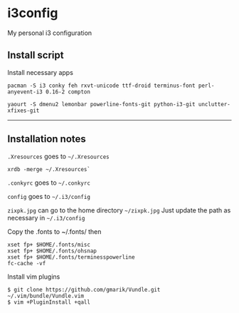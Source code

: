 # i3config
My personal i3 configuration

## Install script

Install necessary apps

```
pacman -S i3 conky feh rxvt-unicode ttf-droid terminus-font perl-anyevent-i3 0.16-2 compton
```

```
yaourt -S dmenu2 lemonbar powerline-fonts-git python-i3-git unclutter-xfixes-git
```

---


## Installation notes

`.Xresources` goes to `~/.Xresources`
```
xrdb -merge ~/.Xresources`
```

`.conkyrc` goes to `~/.conkyrc`

`config` goes to `~/.i3/config`

`zixpk.jpg` can go to the home directory `~/zixpk.jpg`
Just update the path as necessary in `~/.i3/config`


Copy the .fonts to ~/.fonts/
then 
```
xset fp+ $HOME/.fonts/misc
xset fp+ $HOME/.fonts/ohsnap
xset fp+ $HOME/.fonts/terminesspowerline
fc-cache -vf
```

Install vim plugins
```
$ git clone https://github.com/gmarik/Vundle.git ~/.vim/bundle/Vundle.vim
$ vim +PluginInstall +qall
```

